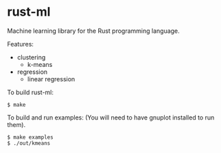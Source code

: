 # rust-ml

Machine learning library for the Rust programming language.

Features:
* clustering
  * k-means
* regression
  * linear regression

To build rust-ml:

	$ make

To build and run examples: (You will need to have gnuplot installed to run them).

	$ make examples
	$ ./out/kmeans

